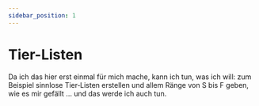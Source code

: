 ```yaml
---
sidebar_position: 1
---
```

# Tier-Listen

Da ich das hier erst einmal für mich mache, kann ich tun, was ich will: zum Beispiel sinnlose Tier‑Listen erstellen und allem Ränge von S bis F geben, wie es mir gefällt … und das werde ich auch tun.